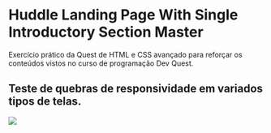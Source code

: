 # Huddle Landing Page With Single Introductory Section Master

Exercício prático da Quest de HTML e CSS avançado para reforçar os conteúdos vistos no curso de programação Dev Quest.

## Teste de quebras de responsividade em variados tipos de telas.
<img src="/src/design/responsividade.gif">


